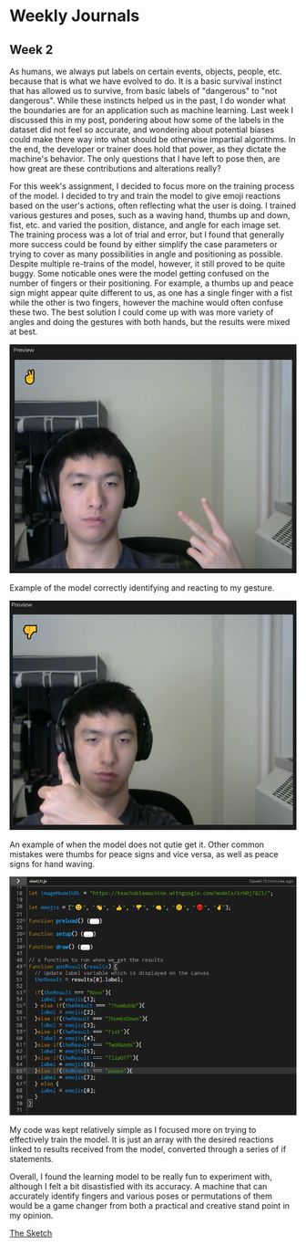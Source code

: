 # Weekly Journals

## Week 2

As humans, we always put labels on certain events, objects, people, etc. because that is what we have evolved to do. It is a basic survival instinct that has allowed us to survive, from basic labels of "dangerous" to "not dangerous". While these instincts helped us in the past, I do wonder what the boundaries are for an application such as machine learning. Last week I discussed this in my post, pondering about how some of the labels in the dataset did not feel so accurate, and wondering about potential biases could make there way into what should be otherwise impartial algorithms. In the end, the developer or trainer does hold that power, as they dictate the machine's behavior. The only questions that I have left to pose then, are how great are these contributions and alterations really?

For this week's assignment, I decided to focus more on the training process of the model. I decided to try and train the model to give emoji reactions based on the user's actions, often reflecting what the user is doing. I trained various gestures and poses, such as a waving hand, thumbs up and down, fist, etc. and varied the position, distance, and angle for each image set. The training process was a lot of trial and error, but I found that generally more success could be found by either simplify the case parameters or trying to cover as many possibilities in angle and positioning as possible. Despite multiple re-trains of the model, however, it still proved to be quite buggy. Some noticable ones were the model getting confused on the number of fingers or their positioning. For example, a thumbs up and peace sign might appear quite different to us, as one has a single finger with a fist while the other is two fingers, however the machine would often confuse these two. The best solution I could come up with was more variety of angles and doing the gestures with both hands, but the results were mixed at best.

![image](exWorking.png)

Example of the model correctly identifying and reacting to my gesture.

![image](exOpposite.png)

An example of when the model does not qutie get it. Other common mistakes were thumbs for peace signs and vice versa, as well as peace signs for hand waving. 

![image](p5TeachableCode.png)

My code was kept relatively simple as I focused more on trying to effectively train the model. It is just an array with the desired reactions linked to results received from the model, converted through a series of if statements.

Overall, I found the learning model to be really fun to experiment with, although I felt a bit disastisfied with its accuracy. A machine that can accurately identify fingers and various poses or permutations of them would be a game changer from both a practical and creative stand point in my opinion.

[The Sketch](https://editor.p5js.org/rqu/sketches/0ThldbMpL)
